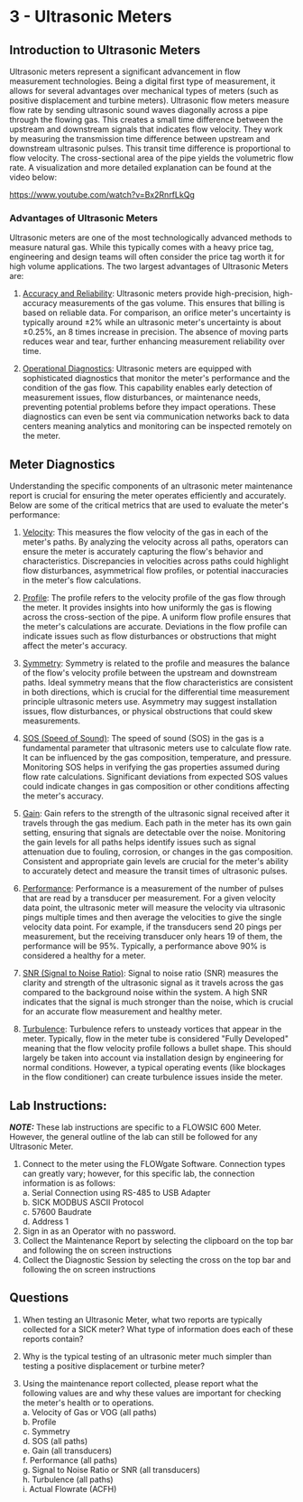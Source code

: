 # 3 - Ultrasonic Meters
## Introduction to Ultrasonic Meters

Ultrasonic meters represent a significant advancement in flow measurement technologies.  Being a digital first type of measurement, it allows for several advantages over mechanical types of meters (such as positive displacement and turbine meters). Ultrasonic flow meters measure flow rate by sending ultrasonic sound waves diagonally across a pipe through the flowing gas. This creates a small time difference between the upstream and downstream signals that indicates flow velocity. They work by measuring the transmission time difference between upstream and downstream ultrasonic pulses. This transit time difference is proportional to flow velocity. The cross-sectional area of the pipe yields the volumetric flow rate.  A visualization and more detailed explanation can be found at the video below:

https://www.youtube.com/watch?v=Bx2RnrfLkQg

### Advantages of Ultrasonic Meters

Ultrasonic meters are one of the most technologically advanced methods to measure natural gas.  While this typically comes with a heavy price tag, engineering and design teams will often consider the price tag worth it for high volume applications.  The two largest advantages of Ultrasonic Meters are: 

1. <ins>Accuracy and Reliability</ins>: Ultrasonic meters provide high-precision, high-accuracy measurements of the gas volume. This ensures that billing is based on reliable data.  For comparison, an orifice meter's uncertainty is typically around ±2% while an ultrasonic meter's uncertainty is about ±0.25%, an 8 times increase in precision. The absence of moving parts reduces wear and tear, further enhancing measurement reliability over time.

2. <ins>Operational Diagnostics</ins>: Ultrasonic meters are equipped with sophisticated diagnostics that monitor the meter's performance and the condition of the gas flow. This capability enables early detection of measurement issues, flow disturbances, or maintenance needs, preventing potential problems before they impact operations. These diagnostics can even be sent via communication networks back to data centers meaning analytics and monitoring can be inspected remotely on the meter.

## Meter Diagnostics

Understanding the specific components of an ultrasonic meter maintenance report is crucial for ensuring the meter operates efficiently and accurately.  Below are some of the critical metrics that are used to evaluate the meter's performance:

1. <ins>Velocity</ins>:
This measures the flow velocity of the gas in each of the meter's paths. By analyzing the velocity across all paths, operators can ensure the meter is accurately capturing the flow's behavior and characteristics. Discrepancies in velocities across paths could highlight flow disturbances, asymmetrical flow profiles, or potential inaccuracies in the meter's flow calculations.

2. <ins>Profile</ins>:
The profile refers to the velocity profile of the gas flow through the meter. It provides insights into how uniformly the gas is flowing across the cross-section of the pipe. A uniform flow profile ensures that the meter's calculations are accurate. Deviations in the flow profile can indicate issues such as flow disturbances or obstructions that might affect the meter's accuracy.

3. <ins>Symmetry</ins>:
Symmetry is related to the profile and measures the balance of the flow's velocity profile between the upstream and downstream paths. Ideal symmetry means that the flow characteristics are consistent in both directions, which is crucial for the differential time measurement principle ultrasonic meters use. Asymmetry may suggest installation issues, flow disturbances, or physical obstructions that could skew measurements.

4. <ins>SOS (Speed of Sound)</ins>:
The speed of sound (SOS) in the gas is a fundamental parameter that ultrasonic meters use to calculate flow rate. It can be influenced by the gas composition, temperature, and pressure. Monitoring SOS helps in verifying the gas properties assumed during flow rate calculations. Significant deviations from expected SOS values could indicate changes in gas composition or other conditions affecting the meter's accuracy.

5. <ins>Gain</ins>:
Gain refers to the strength of the ultrasonic signal received after it travels through the gas medium. Each path in the meter has its own gain setting, ensuring that signals are detectable over the noise. Monitoring the gain levels for all paths helps identify issues such as signal attenuation due to fouling, corrosion, or changes in the gas composition. Consistent and appropriate gain levels are crucial for the meter's ability to accurately detect and measure the transit times of ultrasonic pulses.

6. <ins>Performance</ins>:
Performance is a measurement of the number of pulses that are read by a transducer per measurement.  For a given velocity data point, the ultrasonic meter will measure the velocity via ultrasonic pings multiple times and then average the velocities to give the single velocity data point.  For example, if the transducers send 20 pings per measurement, but the receiving transducer only hears 19 of them, the performance will be 95%.  Typically, a performance above 90% is considered a healthy for a meter.

7. <ins>SNR (Signal to Noise Ratio)</ins>:
Signal to noise ratio (SNR) measures the clarity and strength of the ultrasonic signal as it travels across the gas compared to the background noise within the system. A high SNR indicates that the signal is much stronger than the noise, which is crucial for an accurate flow measurement and healthy meter.

8. <ins>Turbulence</ins>:
Turbulence refers to unsteady vortices that appear in the meter.  Typically, flow in the meter tube is considered "Fully Developed" meaning that the flow velocity profile follows a bullet shape.  This should largely be taken into account via installation design by engineering for normal conditions.  However, a typical operating events (like blockages in the flow conditioner) can create turbulence issues inside the meter.

## Lab Instructions:
***NOTE:*** These lab instructions are specific to a FLOWSIC 600 Meter.  However, the general outline of the lab can still be followed for any Ultrasonic Meter.

1. Connect to the meter using the FLOWgate Software.  Connection types can greatly vary; however, for this specific lab, the connection information is as follows:  
    a. Serial Connection using RS-485 to USB Adapter  
    b. SICK MODBUS ASCII Protocol  
    c. 57600 Baudrate  
    d. Address 1  
2. Sign in as an Operator with no password.  
3. Collect the Maintenance Report by selecting the clipboard on the top bar and following the on screen instructions  
4. Collect the Diagnostic Session by selecting the cross on the top bar and following the on screen instructions

## Questions
1. When testing an Ultrasonic Meter, what two reports are typically collected for a SICK meter? What type of information does each of these reports contain?

2. Why is the typical testing of an ultrasonic meter much simpler than testing a positive displacement or turbine meter?

3. Using the maintenance report collected, please report what the following values are and why these values are important for checking the meter's health or to operations.  
    a. Velocity of Gas or VOG (all paths)  
    b. Profile  
    c. Symmetry  
    d. SOS (all paths)  
    e. Gain (all transducers)  
    f. Performance (all paths)  
    g. Signal to Noise Ratio or SNR (all transducers)  
    h. Turbulence (all paths)  
    i. Actual Flowrate (ACFH)  
